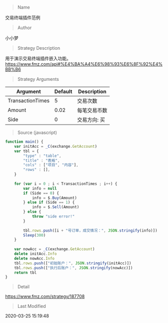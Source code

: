 
> Name

交易终端插件范例

> Author

小小梦

> Strategy Description

用于演示交易终端插件嵌入功能。
https://www.fmz.com/api#%E4%BA%A4%E6%98%93%E6%8F%92%E4%BB%B6

> Strategy Arguments



|Argument|Default|Description|
|----|----|----|
|TransactionTimes|5|交易次数|
|Amount|0.02|每笔交易币数|
|Side|0|交易方向: 买|卖|


> Source (javascript)

``` javascript
function main() {
    var initAcc = _C(exchange.GetAccount)
    var tbl = {
        "type" : "table", 
        "title" : "表格",
        "cols" : ["项目", "内容"],
        "rows" : [],     
    }
    
    for (var i = 0 ; i < TransactionTimes ; i++) {
        var info = null
        if (Side == 0) {
            info = $.Buy(Amount)
        } else if (Side == 1) {
            info = $.Sell(Amount)
        } else {
            throw "side error!"
        }
        
        tbl.rows.push([i + "号订单，成交情况：", JSON.stringify(info)])    
        Sleep(300)
    }
    
    var nowAcc = _C(exchange.GetAccount)
    delete initAcc.Info
    delete nowAcc.Info
    tbl.rows.push(["初始账户：", JSON.stringify(initAcc)])
    tbl.rows.push(["执行后账户：", JSON.stringify(nowAcc)])    
    return tbl
}
```

> Detail

https://www.fmz.com/strategy/187708

> Last Modified

2020-03-25 15:19:48
